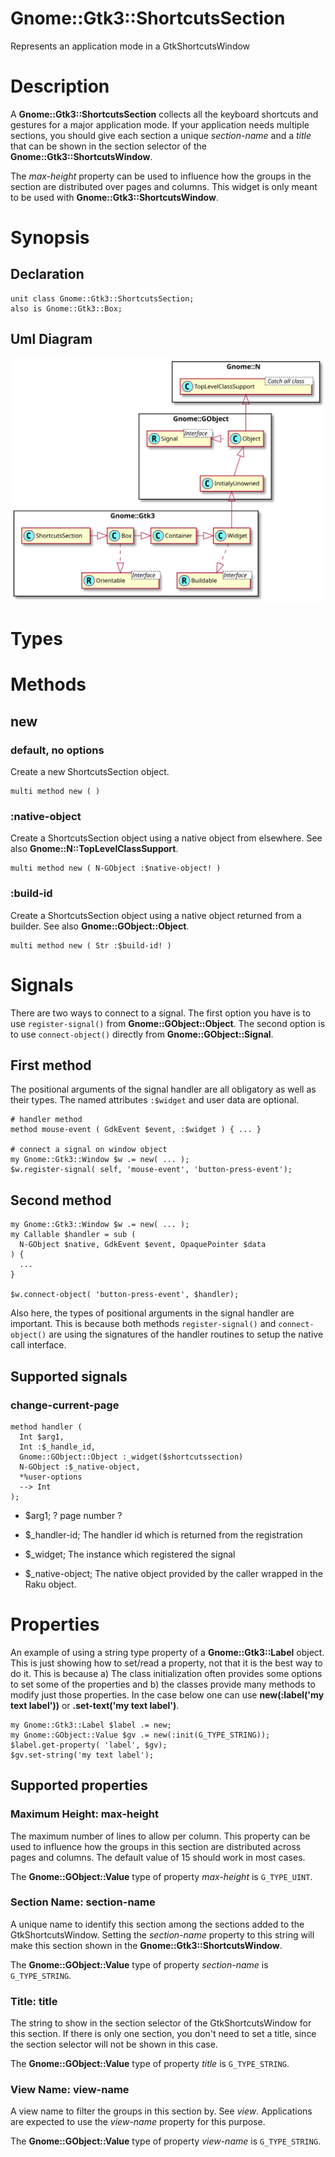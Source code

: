 Gnome::Gtk3::ShortcutsSection
=============================

Represents an application mode in a GtkShortcutsWindow

Description
===========

A **Gnome::Gtk3::ShortcutsSection** collects all the keyboard shortcuts and gestures for a major application mode. If your application needs multiple sections, you should give each section a unique *section-name* and a *title* that can be shown in the section selector of the **Gnome::Gtk3::ShortcutsWindow**.

The *max-height* property can be used to influence how the groups in the section are distributed over pages and columns. This widget is only meant to be used with **Gnome::Gtk3::ShortcutsWindow**.

Synopsis
========

Declaration
-----------

    unit class Gnome::Gtk3::ShortcutsSection;
    also is Gnome::Gtk3::Box;

Uml Diagram
-----------

![](plantuml/ShortcutsSection.svg)

Types
=====

Methods
=======

new
---

### default, no options

Create a new ShortcutsSection object.

    multi method new ( )

### :native-object

Create a ShortcutsSection object using a native object from elsewhere. See also **Gnome::N::TopLevelClassSupport**.

    multi method new ( N-GObject :$native-object! )

### :build-id

Create a ShortcutsSection object using a native object returned from a builder. See also **Gnome::GObject::Object**.

    multi method new ( Str :$build-id! )

Signals
=======

There are two ways to connect to a signal. The first option you have is to use `register-signal()` from **Gnome::GObject::Object**. The second option is to use `connect-object()` directly from **Gnome::GObject::Signal**.

First method
------------

The positional arguments of the signal handler are all obligatory as well as their types. The named attributes `:$widget` and user data are optional.

    # handler method
    method mouse-event ( GdkEvent $event, :$widget ) { ... }

    # connect a signal on window object
    my Gnome::Gtk3::Window $w .= new( ... );
    $w.register-signal( self, 'mouse-event', 'button-press-event');

Second method
-------------

    my Gnome::Gtk3::Window $w .= new( ... );
    my Callable $handler = sub (
      N-GObject $native, GdkEvent $event, OpaquePointer $data
    ) {
      ...
    }

    $w.connect-object( 'button-press-event', $handler);

Also here, the types of positional arguments in the signal handler are important. This is because both methods `register-signal()` and `connect-object()` are using the signatures of the handler routines to setup the native call interface.

Supported signals
-----------------

### change-current-page

    method handler (
      Int $arg1,
      Int :$_handle_id,
      Gnome::GObject::Object :_widget($shortcutssection)
      N-GObject :$_native-object,
      *%user-options
      --> Int
    );

  * $arg1; ? page number ?

  * $_handler-id; The handler id which is returned from the registration

  * $_widget; The instance which registered the signal

  * $_native-object; The native object provided by the caller wrapped in the Raku object.

Properties
==========

An example of using a string type property of a **Gnome::Gtk3::Label** object. This is just showing how to set/read a property, not that it is the best way to do it. This is because a) The class initialization often provides some options to set some of the properties and b) the classes provide many methods to modify just those properties. In the case below one can use **new(:label('my text label'))** or **.set-text('my text label')**.

    my Gnome::Gtk3::Label $label .= new;
    my Gnome::GObject::Value $gv .= new(:init(G_TYPE_STRING));
    $label.get-property( 'label', $gv);
    $gv.set-string('my text label');

Supported properties
--------------------

### Maximum Height: max-height

The maximum number of lines to allow per column. This property can be used to influence how the groups in this section are distributed across pages and columns. The default value of 15 should work in most cases.

The **Gnome::GObject::Value** type of property *max-height* is `G_TYPE_UINT`.

### Section Name: section-name

A unique name to identify this section among the sections added to the GtkShortcutsWindow. Setting the *section-name* property to this string will make this section shown in the **Gnome::Gtk3::ShortcutsWindow**.

The **Gnome::GObject::Value** type of property *section-name* is `G_TYPE_STRING`.

### Title: title

The string to show in the section selector of the GtkShortcutsWindow for this section. If there is only one section, you don't need to set a title, since the section selector will not be shown in this case.

The **Gnome::GObject::Value** type of property *title* is `G_TYPE_STRING`.

### View Name: view-name

A view name to filter the groups in this section by. See *view*. Applications are expected to use the *view-name* property for this purpose.

The **Gnome::GObject::Value** type of property *view-name* is `G_TYPE_STRING`.


